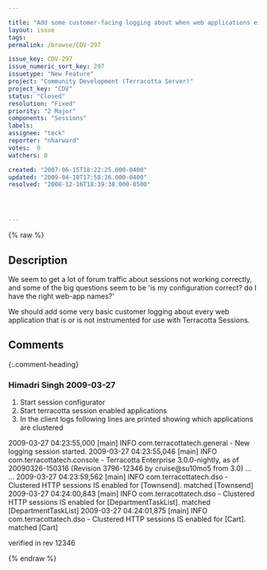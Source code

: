 ```yaml
---

title: "Add some customer-facing logging about when web applications either are or are not instrumented for clustered session."
layout: issue
tags: 
permalink: /browse/CDV-297

issue_key: CDV-297
issue_numeric_sort_key: 297
issuetype: "New Feature"
project: "Community Development (Terracotta Server)"
project_key: "CDV"
status: "Closed"
resolution: "Fixed"
priority: "2 Major"
components: "Sessions"
labels: 
assignee: "teck"
reporter: "nharward"
votes:  0
watchers: 0

created: "2007-06-15T18:22:25.000-0400"
updated: "2009-04-10T17:58:26.000-0400"
resolved: "2008-12-16T18:39:38.000-0500"




---
```


{% raw %}

## Description

<div markdown="1" class="description">

We seem to get a lot of forum traffic about sessions not working correctly, and some of the big questions seem to be 'is my configuration correct?  do I have the right web-app names?'

We should add some very basic customer logging about every web application that is or is not instrumented for use with Terracotta Sessions.

</div>

## Comments


{:.comment-heading}
### **Himadri Singh** <span class="date">2009-03-27</span>

<div markdown="1" class="comment">

1. Start session configurator
2. Start terracotta session enabled applications
3. In the client logs following lines are printed showing which applications are clustered

2009-03-27 04:23:55,000 [main] INFO com.terracottatech.general - New logging session started.
2009-03-27 04:23:55,046 [main] INFO com.terracottatech.console - Terracotta Enterprise 3.0.0-nightly, as of 20090326-150316 (Revision 3796-12346 by cruise@su10mo5 from 3.0)
...
...
2009-03-27 04:23:59,562 [main] INFO com.terracottatech.dso - Clustered HTTP sessions IS enabled for [Townsend]. matched [Townsend]
2009-03-27 04:24:00,843 [main] INFO com.terracottatech.dso - Clustered HTTP sessions IS enabled for [DepartmentTaskList]. matched [DepartmentTaskList]
2009-03-27 04:24:01,875 [main] INFO com.terracottatech.dso - Clustered HTTP sessions IS enabled for [Cart]. matched [Cart]


verified in rev 12346

</div>



{% endraw %}
